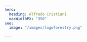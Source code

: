 ```yaml
---
hero:
  heading: Alfredo Cristiani
  maxWidthPX: "350"
seo:
  image: "/images/logoforestry.png"

---
```


